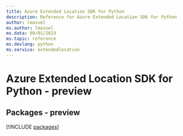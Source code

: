 ```yaml
---
title: Azure Extended Location SDK for Python
description: Reference for Azure Extended Location SDK for Python
author: lmazuel
ms.author: lmazuel
ms.data: 09/01/2023
ms.topic: reference
ms.devlang: python
ms.service: extendedlocation
---
```

# Azure Extended Location SDK for Python - preview
## Packages - preview
[!INCLUDE [packages](extended-location-index.md)]